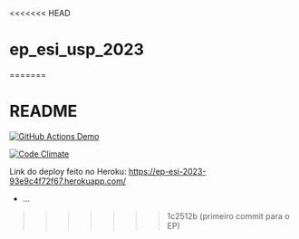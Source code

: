<<<<<<< HEAD
# ep_esi_usp_2023
=======
# README
[![GitHub Actions Demo](https://github.com/Leandro1881/ep_esi_usp_2023/actions/workflows/main.yml/badge.svg?branch=main)](https://github.com/Leandro1881/ep_esi_usp_2023/actions/workflows/main.yml)

[![Code Climate](https://codeclimate.com/github/cloudfoundry/membrane.png)](https://codeclimate.com/github/cloudfoundry/membrane)


Link do deploy feito no Heroku: https://ep-esi-2023-93e9c4f72f67.herokuapp.com/

* ...
>>>>>>> 1c2512b (primeiro commit para o EP)
